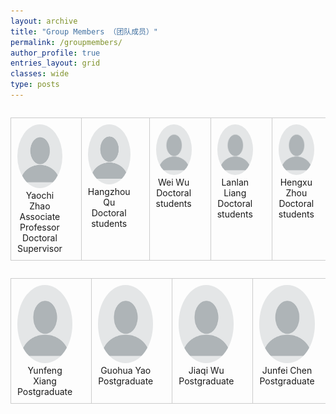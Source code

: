 ```yaml
---
layout: archive
title: "Group Members （团队成员）"
permalink: /groupmembers/
author_profile: true
entries_layout: grid
classes: wide
type: posts
---
```


<style>
        table {
            width: 100%;
            border-collapse: collapse;
        }
        td {
            padding: 10px;
            border: 1px solid #ccc;
            text-align: center;
        }
        img {
            max-width: 100%;
            height: auto;
            border-radius: 50%;
        }
        .name {
            font-weight: bold;
            margin-top: 5px;
        }
        .description {
            margin-top: 5px;
        }
        .link {
            margin-top: 10px;
        }
      </style>
  

<table width="100%" border="0" align="left" cellspacing="30">
  <tbody>
    <tr valign="top" align="center">
      <td width="16.66%" style="padding-right:30px">
        <div>
          <img width="130" height="185" src="/groupmember/profile.png">
        </div>
        <div>
          Yaochi Zhao
        </div>
        <div>
          Associate Professor Doctoral Supervisor
        </div>
      </td>
      <td width="16.66%" style="padding-right:30px">
        <div>
          <img width="130" height="185" src="/groupmember/profile.png">
        </div>
        <div>
          Hangzhou Qu
        </div>
        <div>
          Doctoral students
        </div>
      </td>
      <td width="16.66%" style="padding-right:30px">
        <div>
          <img width="130" height="185" src="/groupmember/profile.png">
        </div>
        <div>
          Wei Wu
        </div>
        <div>
          Doctoral students
        </div>
      </td>
      <td width="16.66%" style="padding-right:30px">
        <div>
          <img width="130" height="185" src="/groupmember/profile.png">
        </div>
        <div>
          Lanlan Liang
        </div>
        <div>
          Doctoral students
        </div>
      </td>
      <td width="16.66%" style="padding-right:30px">
        <div>
          <img width="130" height="185" src="/groupmember/profile.png">
        </div>
        <div>
          Hengxu Zhou
        </div>
        <div>
          Doctoral students
        </div>
      </td>
      <td width="16.66%" style="padding-right:30px">
        <div>
          <img width="130" height="185" src="/groupmember/profile.png">
        </div>
        <div>
          Hao Qi
        </div>
        <div>
          Postgraduate
        </div>
      </td>
    </tr>
  </tbody>
</table>

<table width="100%" border="0" align="left" cellspacing="30">
  <tbody>
    <tr valign="top" align="center">
      <td width="16.66%" style="padding-right:30px">
        <div>
          <img width="130" height="185" src="/groupmember/profile.png">
        </div>
        <div>
          Yunfeng Xiang
        </div>
        <div>
          Postgraduate
        </div>
      </td>
      <td width="16.66%" style="padding-right:30px">
        <div>
          <img width="130" height="185" src="/groupmember/profile.png">
        </div>
        <div>
          Guohua Yao
        </div>
        <div>
          Postgraduate
        </div>
      </td>
      <td width="16.66%" style="padding-right:30px">
        <div>
          <img width="130" height="185" src="/groupmember/profile.png">
        </div>
        <div>
          Jiaqi Wu
        </div>
        <div>
          Postgraduate
        </div>
      </td>
      <td width="16.66%" style="padding-right:30px">
        <div>
          <img width="130" height="185" src="/groupmember/profile.png">
        </div>
        <div>
          Junfei Chen
        </div>
        <div>
          Postgraduate
        </div>
      </td>
      <td width="16.66%" style="padding-right:30px">
        <div>
          <img width="130" height="185" src="/groupmember/profile.png">
        </div>
        <div>
          Dupeng Cai
        </div>
        <div>
          Postgraduate
        </div>
      </td>
      <td width="16.66%" style="padding-right:30px">
        <div>
          <img width="130" height="185" src="/groupmember/profile.png">
        </div>
        <div>
          Kunkun Ding
        </div>
        <div>
          Postgraduate
        </div>
      </td>
    </tr>
  </tbody>
</table>
